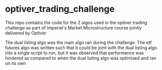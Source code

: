 # optiver_trading_challenge

This repo contains the code for the 2 algos used in the optiver trading challenge as part of Imperial's Market Microstructure course jointly delivered by Optiver

The dual listing algo was the main algo ran during the challenge. The etf futures algo was written such that it could be joint with the dual listing algo into a single script to run, but it was observed that performance was hindered as compared to when the dual listing algo was optimised and ran on its own
